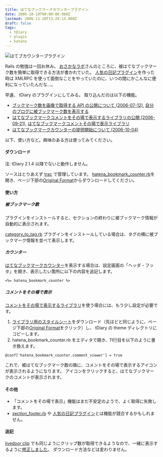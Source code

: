 ```yaml
---
title: はてなブックマークカウンタープラグイン
date: 2006-10-10T00:00:00.000Z
lastmod: 2006-11-20T13:29:13.000Z
draft: false
tags:
  - tDiary
  - plugin
  - hatena
---
```


![はてブカウンタープラグイン](@/assets/flickr/265870514.jpg "はてブカウンタープラグイン")

Rails の勉強は一回お休み。 [おさかなラボ](http://kaede.to/~canada/doc/hatena-count-link)さんのところに、被はてなブックマーク数を簡単に取得できる方法が書かれていた。 [人気の日記プラグイン](/posts/20051227/p02)を作った時は XMLRPC を使って面倒なことをやっていたのに、いつの間にかこんなに便利になっていたんだな…。

早速、 tDiary のプラグインにしてみる。 取り込んだのは以下の機能。

- [ブックマーク数を画像で取得する API の公開について (2006-07-12)](http://hatena.g.hatena.ne.jp/hatenabookmark/20060712/1152696382), [自分のブログに被ブックマーク数を表示する](http://b.hatena.ne.jp/help/count)
- [はてなブックマークコメントをその場で表示するライブラリの公開 (2006-09-21)](http://hatena.g.hatena.ne.jp/hatenabookmark/20060921/1158827998), [はてなブックマークコメントその場で表示ライブラリ](http://d.hatena.ne.jp/keyword/%a4%cf%a4%c6%a4%ca%a5%d6%a5%c3%a5%af%a5%de%a1%bc%a5%af%a5%b3%a5%e1%a5%f3%a5%c8%a4%bd%a4%ce%be%ec%a4%c7%c9%bd%bc%a8%a5%e9%a5%a4%a5%d6%a5%e9%a5%ea)
- [はてなブックマークカウンターの提供開始について (2006-10-04)](http://hatena.g.hatena.ne.jp/hatenabookmark/20061004/1159941842)

以下、使い方など。興味のある方は使ってみてください。

#### ダウンロード

注: tDiary 2.1.4 以降でないと動作しません。

ソースはとりあえず [trac](http://www.machu.jp/trac/tdiary_plugin/browser/trunk/plugin) で管理しています。 [hatena_bookmark_counter.rb](http://www.machu.jp/trac/tdiary_plugin/browser/trunk/plugin/hatena_bookmark_counter.rb)を開き、ページ下部の[Original Format](http://www.machu.jp/trac/tdiary_plugin/browser/trunk/plugin/hatena_bookmark_counter.rb?format=raw)からダウンロードしてください。

#### 使い方

##### 被ブックマーク数

プラグインをインストールすると、セクションの終わりに被ブックマーク情報が自動的に表示されます。

[category_to_tag.rb](http://tdiary-users.sourceforge.jp/cgi-bin/wiki.cgi?category_to_tag.rb) プラグインをインストールしている場合は、タグの横に被ブックマーク情報を並べて表示します。

##### カウンター

[はてなブックマークカウンター](http://hatena.g.hatena.ne.jp/hatenabookmark/20061004/1159941842)を表示する場合は、設定画面の「ヘッダ・フッタ」を開き、表示したい箇所に以下の内容を追記します。

```
<%= hatena_bookmark_counter %>
```

##### コメントをその場で表示

[コメントをその場で表示するライブラリ](http://hatena.g.hatena.ne.jp/hatenabookmark/20060921/1158827998)を使う場合には、もう少し設定が必要です。

1. [ライブラリ用のスタイルシート](http://www.machu.jp/trac/tdiary_plugin/browser/trunk/plugin/hatena_bookmark_counter.css)をダウンロード（先ほどと同じように、ページ下部の[Original Format](http://www.machu.jp/trac/tdiary_plugin/browser/trunk/plugin/hatena_bookmark_counter.css?format=raw)をクリック）し、 tDiary の theme ディレクトリにコピーします。
2. hatena_bookmark_counter.rb をエディタで開き、11行目を以下のように書き換えます。

```
@conf['hatena_bookmark_counter.comment_viewer'] = true
```

これで、被はてなブックマーク数の隣に、コメントをその場で表示するアイコンが表示されるようになります。 アイコンをクリックすると、はてなブックマークのコメントが表示されます。

#### その他

- 「コメントをその場で表示」機能はまだ不安定のようで、よく取得に失敗します。
- [section_footer.rb](http://hsbt.que.ne.jp/hiki/hiki.cgi?section_footer.rb) や [人気の日記プラグイン](/posts/20051227/p03)とは機能が競合するかもしれません。

#### 追記

[livedoor clip](http://clip.livedoor.com/) でも同じようにクリップ数が取得できるようなので、一緒に表示するように[修正しました](http://www.machu.jp/trac/tdiary_plugin/changeset/23)。 ダウンロード方法などは変わりません。
